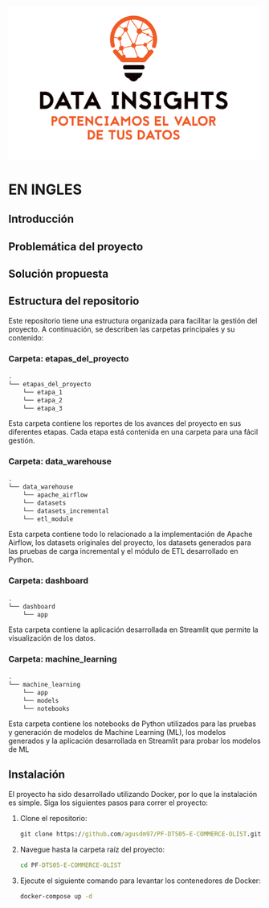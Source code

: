 <p align="center">
  <img src="etapas_del_proyecto/_src/logo_white.png" alt="Logo Data Insights">
</p>

# EN INGLES

## Introducción

## Problemática del proyecto

## Solución propuesta

## Estructura del repositorio

Este repositorio tiene una estructura organizada para facilitar la gestión del proyecto. A continuación, se describen las carpetas principales y su contenido:

### Carpeta: etapas_del_proyecto

```
.
└── etapas_del_proyecto
    └── etapa_1
    └── etapa_2
    └── etapa_3

```

Esta carpeta contiene los reportes de los avances del proyecto en sus diferentes etapas. Cada etapa está contenida en una carpeta para una fácil gestión.

### Carpeta: data_warehouse

```
.
└── data_warehouse
    └── apache_airflow
    └── datasets
    └── datasets_incremental
    └── etl_module
```

Esta carpeta contiene todo lo relacionado a la implementación de Apache Airflow, los datasets originales del proyecto, los datasets generados para las pruebas de carga incremental y el módulo de ETL desarrollado en Python.

### Carpeta: dashboard

```
.
└── dashboard
    └── app
```

Esta carpeta contiene la aplicación desarrollada en Streamlit que permite la visualización de los datos.

### Carpeta: machine_learning

```
.
└── machine_learning
    └── app
    └── models
    └── notebooks
```

Esta carpeta contiene los notebooks de Python utilizados para las pruebas y generación de modelos de Machine Learning (ML), los modelos generados y la aplicación desarrollada en Streamlit para probar los modelos de ML

## Instalación

El proyecto ha sido desarrollado utilizando Docker, por lo que la instalación es simple. Siga los siguientes pasos para correr el proyecto:

1.  Clone el repositorio:

    ```cmd
    git clone https://github.com/agusdm97/PF-DTS05-E-COMMERCE-OLIST.git
    ```

2.  Navegue hasta la carpeta raíz del proyecto:

    ```cmd
    cd PF-DTS05-E-COMMERCE-OLIST
    ```

3.  Ejecute el siguiente comando para levantar los contenedores de Docker:

    ```cmd
    docker-compose up -d
    ```
